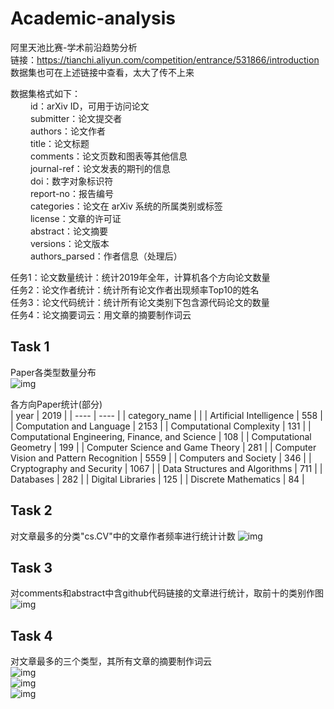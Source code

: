 # Academic-analysis
阿里天池比赛-学术前沿趋势分析  
链接：https://tianchi.aliyun.com/competition/entrance/531866/introduction  
数据集也可在上述链接中查看，太大了传不上来  

数据集格式如下：  
&emsp;&emsp; id：arXiv ID，可用于访问论文  
&emsp;&emsp; submitter：论文提交者  
&emsp;&emsp; authors：论文作者  
&emsp;&emsp; title：论文标题  
&emsp;&emsp; comments：论文页数和图表等其他信息  
&emsp;&emsp; journal-ref：论文发表的期刊的信息  
&emsp;&emsp; doi：数字对象标识符  
&emsp;&emsp; report-no：报告编号  
&emsp;&emsp; categories：论文在 arXiv 系统的所属类别或标签  
&emsp;&emsp; license：文章的许可证  
&emsp;&emsp; abstract：论文摘要  
&emsp;&emsp; versions：论文版本  
&emsp;&emsp; authors_parsed：作者信息（处理后）  

任务1：论文数量统计：统计2019年全年，计算机各个方向论文数量  
任务2：论文作者统计：统计所有论文作者出现频率Top10的姓名  
任务3：论文代码统计：统计所有论文类别下包含源代码论文的数量  
任务4：论文摘要词云：用文章的摘要制作词云

## Task 1
Paper各类型数量分布  
![img](https://github.com/makisekurisuDDL/img_store/blob/main/Academic-analysis/Task1.JPG)  

各方向Paper统计(部分)  
|  year | 2019 |
|  ---- | ---- |
| category_name |  |
| Artificial Intelligence | 558 |
|  Computation and Language | 2153 |
|  Computational Complexity | 131 |
|  Computational Engineering, Finance, and Science | 108 |
|  Computational Geometry | 199 |
|  Computer Science and Game Theory | 281 |
|  Computer Vision and Pattern Recognition | 5559 |
|  Computers and Society | 346 |
|  Cryptography and Security | 1067 |
|  Data Structures and Algorithms | 711 |
|  Databases | 282 |
|  Digital Libraries | 125 |
|  Discrete Mathematics | 84 |    

## Task 2
对文章最多的分类"cs.CV"中的文章作者频率进行统计计数
![img](https://github.com/makisekurisuDDL/img_store/blob/main/Academic-analysis/Task2.jpg)  

## Task 3
对comments和abstract中含github代码链接的文章进行统计，取前十的类别作图  
![img](https://github.com/makisekurisuDDL/img_store/blob/main/Academic-analysis/Task3.jpg)

## Task 4
对文章最多的三个类型，其所有文章的摘要制作词云  
![img](https://github.com/makisekurisuDDL/img_store/blob/main/Academic-analysis/cate1.jpg)  
![img](https://github.com/makisekurisuDDL/img_store/blob/main/Academic-analysis/cate2.jpg)  
![img](https://github.com/makisekurisuDDL/img_store/blob/main/Academic-analysis/cate3.jpg)  
